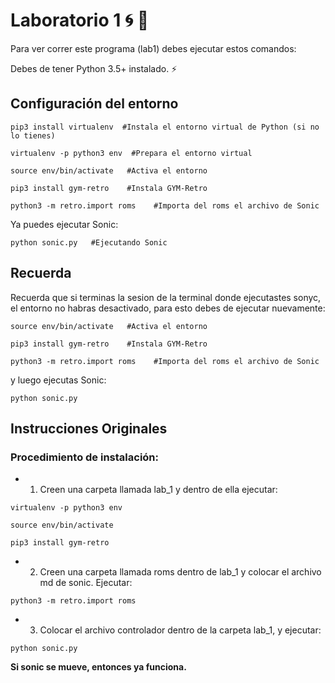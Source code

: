 # Laboratorio 1 :cyclone: :metal:

Para ver correr este programa (lab1) debes ejecutar estos comandos:

Debes de tener Python 3.5+ instalado. :zap:

## Configuración del entorno

```shell
pip3 install virtualenv  #Instala el entorno virtual de Python (si no lo tienes)

virtualenv -p python3 env  #Prepara el entorno virtual

source env/bin/activate   #Activa el entorno

pip3 install gym-retro    #Instala GYM-Retro

python3 -m retro.import roms    #Importa del roms el archivo de Sonic
```

Ya puedes ejecutar Sonic:
```shell
python sonic.py   #Ejecutando Sonic
```

## Recuerda

Recuerda que si terminas la sesion de la terminal donde ejecutastes sonyc, el entorno no habras desactivado, para esto debes de ejecutar nuevamente:

```shell
source env/bin/activate   #Activa el entorno

pip3 install gym-retro    #Instala GYM-Retro

python3 -m retro.import roms    #Importa del roms el archivo de Sonic
```

y luego ejecutas Sonic:

```shell
python sonic.py
```

## Instrucciones Originales

### Procedimiento de instalación:

- 1. Creen una carpeta llamada lab_1 y dentro de ella ejecutar:
```shell
virtualenv -p python3 env

source env/bin/activate

pip3 install gym-retro
```
- 2. Creen una carpeta llamada roms dentro de lab_1 y colocar el archivo md de sonic. Ejecutar:
```shell
python3 -m retro.import roms
```

- 3. Colocar el archivo controlador dentro de la carpeta lab_1, y ejecutar:
```shell
python sonic.py
```
**Si sonic se mueve, entonces ya funciona.**
